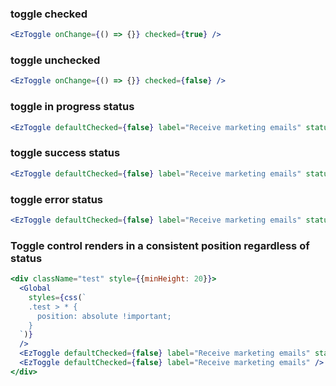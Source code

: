 ### toggle checked

```jsx
<EzToggle onChange={() => {}} checked={true} />
```

### toggle unchecked

```jsx
<EzToggle onChange={() => {}} checked={false} />
```

### toggle in progress status

```jsx
<EzToggle defaultChecked={false} label="Receive marketing emails" status="progress" />
```

### toggle success status

```jsx
<EzToggle defaultChecked={false} label="Receive marketing emails" status="success" />
```

### toggle error status

```jsx
<EzToggle defaultChecked={false} label="Receive marketing emails" status="error" />
```

### Toggle control renders in a consistent position regardless of status

```jsx
<div className="test" style={{minHeight: 20}}>
  <Global
    styles={css(`
    .test > * {
      position: absolute !important;
    }
  `)}
  />
  <EzToggle defaultChecked={false} label="Receive marketing emails" status="progress" />
  <EzToggle defaultChecked={false} label="Receive marketing emails" />
</div>
```
